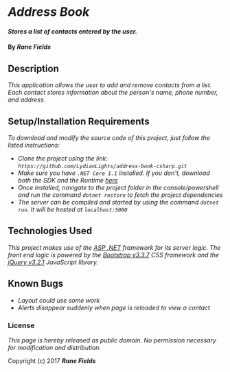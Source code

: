 # _Address Book_

#### _Stores a list of contacts entered by the user._

#### By _**Rane Fields**_

## Description

_This application allows the user to add and remove contacts from a list. Each contact stores information about the person's name, phone number, and address._

## Setup/Installation Requirements

_To download and modify the source code of this project, just follow the listed instructions:_

* _Clone the project using the link: `https://github.com/LydianLights/address-book-csharp.git`_
* _Make sure you have `.NET Core 1.1` installed. If you don't, download both the SDK and the Runtime [here](https://github.com/dotnet/core/blob/master/release-notes/download-archives/1.1.4-download.md)_
* _Once installed, navigate to the project folder in the console/powershell and run the command `dotnet restore` to fetch the project dependencies_
* _The server can be compiled and started by using the command `dotnet run`. It will be hosted at `localhost:5000`_

## Technologies Used

_This project makes use of the [ASP .NET](https://docs.microsoft.com/en-us/aspnet/core/) framework for its server logic. The front end logic is powered by the [Bootstrap v3.3.7](https://getbootstrap.com/docs/3.3/) CSS framework and the [jQuery v3.2.1](https://jquery.com/) JavaScript library._

## Known Bugs

* _Layout could use some work_
* _Alerts disappear suddenly when page is reloaded to view a contact_

### License

*This page is hereby released as public domain. No permission necessary for modification and distribution.*

Copyright (c) 2017 **_Rane Fields_**
